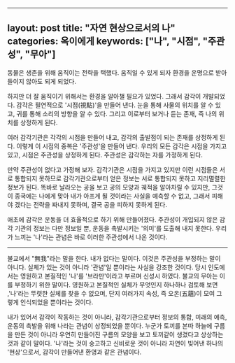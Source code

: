 
---
layout: post
title:  "자연 현상으로서의 나"
categories: 옥이에게
keywords: ["나", "시점", "주관성", "무아"]
---

동물은 생존을 위해 움직이는 전략을 택했다. 움직일 수 있게 되자 환경을 운명으로 받아들이지 않아도 되게 되었다.

하지만 더 잘 움직이기 위해서는 환경을 알아챌 필요가 있었다. 그래서 감각이 개발되었다. 감각은 필연적으로 '시점(視點)'을 만들어 낸다. 눈을 통해 사물의 위치를 알 수 있고, 귀를 통해 소리의 방향을 알 수 있다. 그리고 이로부터 보거나 듣는 존재, 즉 나의 위치를 상정하게 된다.

여러 감각기관은 각각의 시점을 만들어 내고, 감각의 출발점이 되는 존재를 상정하게 된다. 이렇게 이 시점의 중복은 '주관성'을 만들어 낸다. 우리의 모든 감각은 시점을 가지고 있고, 시점은 주관성을 상정하게 된다. 주관성은 감각하는 자를 가정하게 된다.

만약 주관성이 없다고 가정해 보자. 감각기관은 시점을 가지고 있지만 이런 시점들은 서로 통합되지 못하므로 감각기관으로부터 얻은 정보는 서로 통합되지 못하고 지리멸렬한 정보가 된다. 똑바로 날라오는 공을 보고 공의 모양과 궤적을 알아차릴 수 있지만, 그것이 종국에는 나에게 맞아 내가 아프게 될 것이라는 사실을 예측할 수 없고, 그래서 피해야 겠다는 전략을 짜내지 못하며, 결국 공을 피하지 못하게 된다.

애초에 감각은 운동을 더 효율적으로 하기 위해 만들어졌다. 주관성이 개입되지 않은 감각 기관의 정보는 다만 정보일 뿐, 운동을 촉발시키는 '의미'를 도출해 내지 못한다. 우리가 느끼는 '나'라는 관념은 바로 이러한 주관성에서 나온 것이다.

***

불교에서 "無我"라는 말을 한다. 내가 없다는 말이다. 이것은 주관성을 부정하는 말이 아니다. 실체가 있는 것이 아니라 '관념'일 뿐이라는 사실을 강조한 것이다. 당시 인도에서는 영원하고 본질적인 '나'를 '브라만'이라고 부르며 신성시 하였다. 불교의 무아는 이를 부정하기 위한 말이다. 영원하고 본질적인 실체가 무엇인지 하나하나 검토해 보면 ,'나'라는 뚜렷한 실체를 찾을 수 없으며, 단지 여러가지 속성, 즉 오온(五蘊)이 모여 그렇게 인식되었을 뿐이라는 것이다.

내가 있어서 감각이 작동하는 것이 아니라, 감각기관으로부터 정보의 통합, 미래의 예측, 운동의 촉발을 위해 나라는 관념이 상정되었을 뿐이다. 누군가 토끼를 본따 하늘에 구름을 만든 것이 아니라 우연히 만들어진 구름의 모양을 보고 토끼같이 생겼다고 상상하는 것과 같이 말이다. '나'라는 것이 숭고하고 신비로운 것이 아니라 자연이 빚어낸 하나의 '현상'으로서, 감각이 만들어낸 환영과 같은 관념이다.
